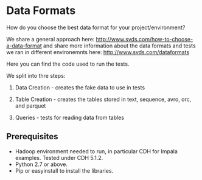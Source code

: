 # Data Formats

How do you choose the best data format for your project/environment?

We share a general approach here: <http://www.svds.com/how-to-choose-a-data-format> and share more information about the data formats and tests we ran in different environemnts here: <http://www.svds.com/dataformats> 

Here you can find the code used to run the tests.

We split into thre steps:

1. Data Creation - creates the fake data to use in tests

2. Table Creation - creates the tables stored in text, sequence, avro, orc, and parquet

3. Queries - tests for reading data from tables

## Prerequisites

* Hadoop environment needed to run, in particular CDH for Impala examples. Tested under CDH 5.1.2.
* Python 2.7 or above.
* Pip or easyinstall to install the libraries.
